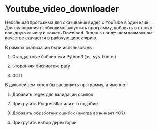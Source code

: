 # Youtube_video_downloader
Небольшая программа для скачивания видео с YouTube в один клик. Для скачивания необходимо запустить программу, добавить в строку валидную ссылку и нажать Download. Видео в наилучшем возможном качестве скачается в рабочую директорию.


В рамках реализации были использованы:

1. Стандартные библиотеки Python3 (os, sys, tkinter)

2. Сторонняя библиотека pafy

3. ООП


В дальнейшем хотел бы расширить программу, а именно:

1. Добавить regex для валидации ссылок

2. Прикрутить ProgressBar или его подобие

3. Добавить обработчик ошибок (иногда возникает 403)

4. Прикрутить выбор директории
